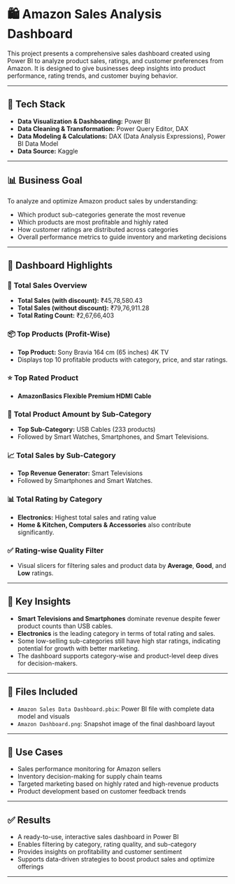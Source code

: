 # 🛍️ Amazon Sales Analysis Dashboard

This project presents a comprehensive sales dashboard created using Power BI to analyze product sales, ratings, and customer preferences from Amazon. It is designed to give businesses deep insights into product performance, rating trends, and customer buying behavior.

---

## 🧰 Tech Stack

* **Data Visualization & Dashboarding:** Power BI
* **Data Cleaning & Transformation:** Power Query Editor, DAX
* **Data Modeling & Calculations:** DAX (Data Analysis Expressions), Power BI Data Model
* **Data Source:** Kaggle

---

## 📊 Business Goal

To analyze and optimize Amazon product sales by understanding:

* Which product sub-categories generate the most revenue
* Which products are most profitable and highly rated
* How customer ratings are distributed across categories
* Overall performance metrics to guide inventory and marketing decisions

---

## 📌 Dashboard Highlights

### 🔢 **Total Sales Overview**

* **Total Sales (with discount):** ₹45,78,580.43
* **Total Sales (without discount):** ₹79,76,911.28
* **Total Rating Count:** ₹2,67,66,403

### 📦 **Top Products (Profit-Wise)**

* **Top Product:** Sony Bravia 164 cm (65 inches) 4K TV
* Displays top 10 profitable products with category, price, and star ratings.

### ⭐ **Top Rated Product**

* **AmazonBasics Flexible Premium HDMI Cable**

### 🧮 **Total Product Amount by Sub-Category**

* **Top Sub-Category:** USB Cables (233 products)
* Followed by Smart Watches, Smartphones, and Smart Televisions.

### 📈 **Total Sales by Sub-Category**

* **Top Revenue Generator:** Smart Televisions
* Followed by Smartphones and Smart Watches.

### 📊 **Total Rating by Category**

* **Electronics:** Highest total sales and rating value
* **Home & Kitchen, Computers & Accessories** also contribute significantly.

### ✅ **Rating-wise Quality Filter**

* Visual slicers for filtering sales and product data by **Average**, **Good**, and **Low** ratings.

---

## 🎯 Key Insights

* **Smart Televisions and Smartphones** dominate revenue despite fewer product counts than USB cables.
* **Electronics** is the leading category in terms of total rating and sales.
* Some low-selling sub-categories still have high star ratings, indicating potential for growth with better marketing.
* The dashboard supports category-wise and product-level deep dives for decision-makers.

---

## 📁 Files Included

* `Amazon Sales Data Dashboard.pbix`: Power BI file with complete data model and visuals
* `Amazon Dashboard.png`: Snapshot image of the final dashboard layout

---

## 📌 Use Cases

* Sales performance monitoring for Amazon sellers
* Inventory decision-making for supply chain teams
* Targeted marketing based on highly rated and high-revenue products
* Product development based on customer feedback trends

---

## ✅ Results

* A ready-to-use, interactive sales dashboard in Power BI
* Enables filtering by category, rating quality, and sub-category
* Provides insights on profitability and customer sentiment
* Supports data-driven strategies to boost product sales and optimize offerings

---


